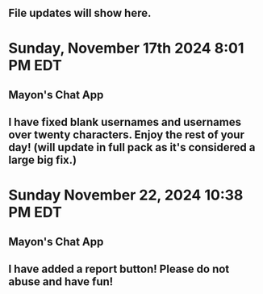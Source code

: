 File updates will show here.
---------------------------------
# Sunday, November 17th 2024 8:01 PM EDT
## Mayon's Chat App

I have fixed blank usernames and usernames over twenty characters. Enjoy the rest of your day!
(will update in full pack as it's considered a large big fix.)
----------------------------------
# Sunday November 22, 2024 10:38 PM EDT
## Mayon's Chat App
I have added a report button! Please do not abuse and have fun!
----------------------------------
